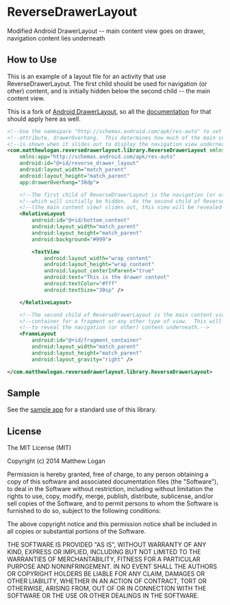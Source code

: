 ReverseDrawerLayout
===================

Modified Android DrawerLayout -- main content view goes on drawer, navigation content lies underneath

## How to Use

This is an example of a layout file for an activity that use ReverseDrawerLayout.  The first child should be used for navigation (or other) content, and is initially hidden below the second child -- the main content view.

This is a fork of [Android DrawerLayout](https://developer.android.com/reference/android/support/v4/widget/DrawerLayout.html), so all the [documentation](https://developer.android.com/reference/android/support/v4/widget/DrawerLayout.html) for that should apply here as well.

```xml
<!--Use the namespace "http://schemas.android.com/apk/res-auto" to set the custom-->
<!--attribute, drawerOverhang.  This determines how much of the main content view-->
<!--is shown when it slides out to display the navigation view underneath.-->
<com.matthewlogan.reversedrawerlayout.library.ReverseDrawerLayout xmlns:android="http://schemas.android.com/apk/res/android"
    xmlns:app="http://schemas.android.com/apk/res-auto"
    android:id="@+id/reverse_drawer_layout"
    android:layout_width="match_parent"
    android:layout_height="match_parent"
    app:drawerOverhang="30dp">

    <!--The first child of ReverseDrawerLayout is the navigation (or other) content,-->
    <!--which will initially be hidden.  As the second child of ReverseDrawerLayout-->
    <!--(the main content view) slides out, this view will be revealed underneath it.-->
    <RelativeLayout
        android:id="@+id/bottom_content"
        android:layout_width="match_parent"
        android:layout_height="match_parent"
        android:background="#999">

        <TextView
            android:layout_width="wrap_content"
            android:layout_height="wrap_content"
            android:layout_centerInParent="true"
            android:text="This is the drawer content"
            android:textColor="#fff"
            android:textSize="30sp" />

    </RelativeLayout>

    <!--The second child of ReverseDrawerLayout is the main content view.  This can be a-->
    <!--container for a fragment or any other type of view.  This will slide in and out-->
    <!--to reveal the navigation (or other) content underneath.-->
    <FrameLayout
        android:id="@+id/fragment_container"
        android:layout_width="match_parent"
        android:layout_height="match_parent"
        android:layout_gravity="right" />

</com.matthewlogan.reversedrawerlayout.library.ReverseDrawerLayout>
```

## Sample

See the [sample app](https://github.com/mattlogan/ReverseDrawerLayout/tree/master/app) for a standard use of this library.

## License

The MIT License (MIT)

Copyright (c) 2014 Matthew Logan

Permission is hereby granted, free of charge, to any person obtaining a copy
of this software and associated documentation files (the "Software"), to deal
in the Software without restriction, including without limitation the rights
to use, copy, modify, merge, publish, distribute, sublicense, and/or sell
copies of the Software, and to permit persons to whom the Software is
furnished to do so, subject to the following conditions:

The above copyright notice and this permission notice shall be included in all
copies or substantial portions of the Software.

THE SOFTWARE IS PROVIDED "AS IS", WITHOUT WARRANTY OF ANY KIND, EXPRESS OR
IMPLIED, INCLUDING BUT NOT LIMITED TO THE WARRANTIES OF MERCHANTABILITY,
FITNESS FOR A PARTICULAR PURPOSE AND NONINFRINGEMENT. IN NO EVENT SHALL THE
AUTHORS OR COPYRIGHT HOLDERS BE LIABLE FOR ANY CLAIM, DAMAGES OR OTHER
LIABILITY, WHETHER IN AN ACTION OF CONTRACT, TORT OR OTHERWISE, ARISING FROM,
OUT OF OR IN CONNECTION WITH THE SOFTWARE OR THE USE OR OTHER DEALINGS IN THE
SOFTWARE.
